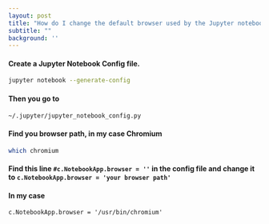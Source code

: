 ```yaml
---
layout: post
title: "How do I change the default browser used by the Jupyter notebook?"
subtitle: ""
background: ''
---
```


#### Create a Jupyter Notebook Config file.

```sh
jupyter notebook --generate-config
```

#### Then you go to

```sh
~/.jupyter/jupyter_notebook_config.py
```

#### Find you browser path, in my case Chromium

```sh
which chromium
```

#### Find this line ```#c.NotebookApp.browser = ''``` in the config file and change it to ```c.NotebookApp.browser = 'your browser path'```

#### In my case 
```
c.NotebookApp.browser = '/usr/bin/chromium'
```